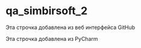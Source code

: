 # qa_simbirsoft_2

Эта строчка добавлена из веб интерфейса GitHub

Эта строчка добавлена из PyCharm
